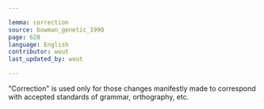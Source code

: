 ```yaml
---

lemma: correction
source: bowman_genetic_1990
page: 628
language: English
contributor: wout
last_updated_by: wout

---
```


"Correction" is used only for those changes manifestly made to correspond with accepted standards of grammar, orthography, etc.
